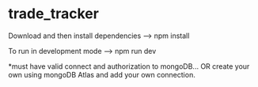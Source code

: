 # trade_tracker

Download and then install dependencies 
 --> npm install
 
 To run in development mode
 --> npm run dev
 
 *must have valid connect and authorization to mongoDB... OR create your own using mongoDB Atlas and add your own connection.
